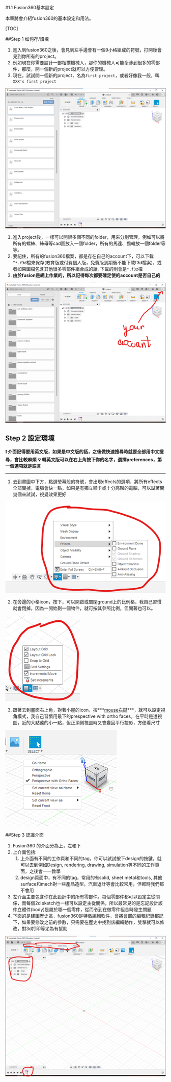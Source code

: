 #1.1 Fusion360基本設定

本章將會介紹fusion360的基本設定和用法。

[TOC]

##Step 1 如何存/讀檔

1. 進入到fusion360之後，會見到左手邊會有一個9小格組成的符號，打開後會見到你所有的project。
2. 例如現在你需要設計一部相撲機械人，那你的機械人可能牽涉到很多的零部件，那麼，開一個新的project就可以方便管理。
3. 現在，試試開一個新的project，名為`first project`，或者好像我一般，叫`XXX's first project`

<img src="fusion11.png" alt="fusion11" style="zoom: 50%;" />

1. 進入project後，一樣可以開很多個不同的folder，用來分別管理，例如可以將所有的螺絲、絲母等cad圖放入一個folder，所有的馬達、齒輪放一個folder等等。
2. 要記住，所有的fusion360檔案，都是存在自己的account下，可以下載*`*.f3d`檔來保存(教育版或付費個人版，免費版到期後不能下載f3d檔案)，或者如果圖檔包含其他很多零部件組合成的話, 下載的則會是`*.f3z`檔
3. **由於fusion是網上作業的，所以記得每次都要確定使的account是否自己的**

<img src="fusion12.png" alt="fusion12" style="zoom:50%;" />

## Step 2 設定環境

**❗  介面記得要用英文版，如果是中文版的話，之後做快速搜尋時就要全部用中文搜尋，會比較麻煩**
**💡  轉英文版可以在右上角按下你的名字，選擇preferences，第一個選項就是語言**

------



1. 去到畫圖中下方，點選瑩幕般的符號，會出現effects的選項，將所有effects全部關掉，電腦會快一點，如果是有獨立顯卡或十分高階的電腦，可以試著開幾個來試試，視覺效果更好

![fusion13](fusion13.png)

2. 在旁邊的小格icon，按下，可以開啟或關閉ground上的比例格，我自己習慣就會閉掉，因為一開始劃一個物件，就可按其參照比例，但開著也可以。

![fusion14](fusion14.png)

3. 跟著去到畫面右上角，對著小屋的icon，按***<u>mouse右鍵</u>***，就可以設定視角模式，我自己習慣用最下的prespective with ortho faces，在平時是透視圖，近的大點遠的小一點，但正頂側視圖時又會變回平行投影，方便看尺寸

![fusion15](fusion15.png)

##Step 3 認識介面

1. Fusion360 的介面分為上，左和下
2. 上介面包括:
	1. 上介面有不同的工作頁和不同的tag，你可以試試按下design的按鍵，就可以去到例如Design, rendering, drawing, simulation等不同的工作頁面，之後會一一教學
	2. design頁面中，有不同的tag，常用的有solid, sheet metal和tools, 其他surface和mech對一些產品造型，汽車返計等會比較常用，但都時我們都不會用
3. 左介面主要包含你在此設計中的所有零部件。每個零部件都可以設定主從關係，而每個2d sketch也一樣可以設定主從關係，所以最常見的是忘記設計該件立體件(body)是屬於哪一個零件，從而令到在做零件組合時發生問題
4. 下面的是建圖歷史區，fusion360是特徵編輯軟件，會將會部的編輯紀錄都記下，如果要修改之前的參數，只需要在歷史中找到該編輯動作，雙擊就可以修改，對3d打印等尤為有幫助

<img src="fusion16.png" alt="fusion16" style="zoom: 50%;" />
